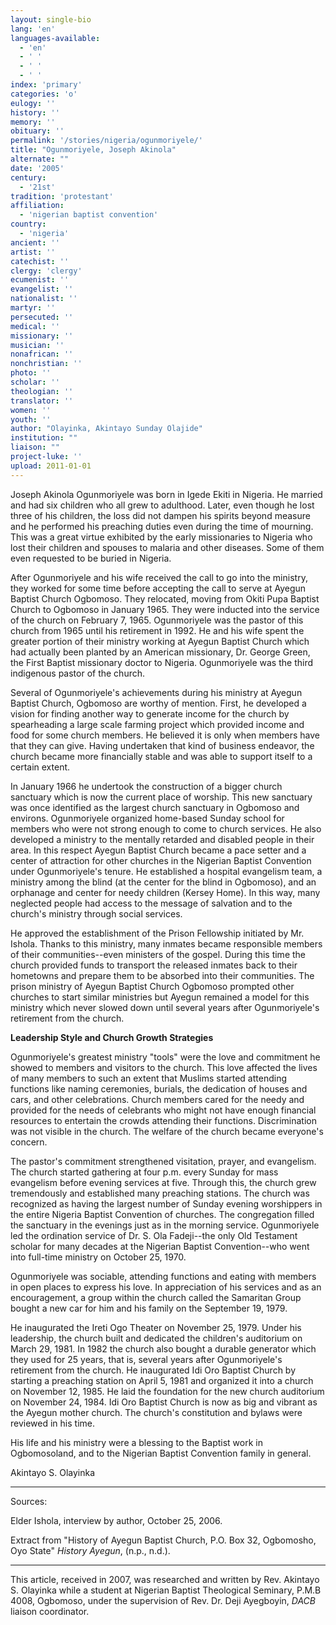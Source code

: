 ```yaml
---
layout: single-bio
lang: 'en'
languages-available:
  - 'en'
  - ' '
  - ' '
  - ' '
index: 'primary'
categories: 'o'
eulogy: ''
history: ''
memory: ''
obituary: ''
permalink: '/stories/nigeria/ogunmoriyele/'
title: "Ogunmoriyele, Joseph Akinola"
alternate: ""
date: '2005'
century:
  - '21st'
tradition: 'protestant'
affiliation:
  - 'nigerian baptist convention'
country:
  - 'nigeria'
ancient: ''
artist: ''
catechist: ''
clergy: 'clergy'
ecumenist: ''
evangelist: ''
nationalist: ''
martyr: ''
persecuted: ''
medical: ''
missionary: ''
musician: ''
nonafrican: ''
nonchristian: ''
photo: ''
scholar: ''
theologian: ''
translator: ''
women: ''
youth: ''
author: "Olayinka, Akintayo Sunday Olajide"
institution: ""
liaison: ""
project-luke: ''
upload: 2011-01-01
---
```




Joseph Akinola Ogunmoriyele was born in Igede Ekiti in Nigeria. He married and had six children who all grew to adulthood. Later, even though he lost three of his children, the loss did not dampen his spirits beyond measure and he performed his preaching duties even during the time of mourning. This was a great virtue exhibited by the early missionaries to Nigeria who lost their children and spouses to malaria and other diseases. Some of them even requested to be buried in Nigeria.

After Ogunmoriyele and his wife received the call to go into the ministry, they worked for some time before accepting the call to serve at Ayegun Baptist Church Ogbomoso. They relocated, moving from Okiti Pupa Baptist Church to Ogbomoso in January 1965. They were inducted into the service of the church on February 7, 1965. Ogunmoriyele was the pastor of this church from 1965 until his retirement in 1992. He and his wife spent the greater portion of their ministry working at Ayegun Baptist Church which had actually been planted by an American missionary, Dr. George Green, the First Baptist missionary doctor to Nigeria. Ogunmoriyele was the third indigenous pastor of the church.

Several of Ogunmoriyele's achievements during his ministry at Ayegun Baptist Church, Ogbomoso are worthy of mention. First, he developed a vision for finding another way to generate income for the church by spearheading a large scale farming project which provided income and food for some church members. He believed it is only when members have that they can give. Having undertaken that kind of business endeavor, the church became more financially stable and was able to support itself to a certain extent.

In January 1966 he undertook the construction of a bigger church sanctuary which is now the current place of worship. This new sanctuary was once identified as the largest church sanctuary in Ogbomoso and environs. Ogunmoriyele organized home-based Sunday school for members who were not strong enough to come to church services. He also developed a ministry to the mentally retarded and disabled people in their area. In this respect Ayegun Baptist Church became a pace setter and a center of attraction for other churches in the Nigerian Baptist Convention under Ogunmoriyele's tenure. He established a hospital evangelism team, a ministry among the blind (at the center for the blind in Ogbomoso), and an orphanage and center for needy children (Kersey Home). In this way, many neglected people had access to the message of salvation and to the church's ministry through social services.

He approved the establishment of the Prison Fellowship initiated by Mr. Ishola. Thanks to this ministry, many inmates became responsible members of their communities--even ministers of the gospel. During this time the church provided funds to transport the released inmates back to their hometowns and prepare them to be absorbed into their communities. The prison ministry of Ayegun Baptist Church Ogbomoso prompted other churches to start similar ministries but Ayegun remained a model for this ministry which never slowed down until several years after Ogunmoriyele's retirement from the church.

**Leadership Style and Church Growth Strategies**

Ogunmoriyele's greatest ministry "tools" were the love and commitment he showed to members and visitors to the church. This love affected the lives of many members to such an extent that Muslims started attending functions like naming ceremonies, burials, the dedication of houses and cars, and other celebrations. Church members cared for the needy and provided for the needs of celebrants who might not have enough financial resources to entertain the crowds attending their functions. Discrimination was not visible in the church. The welfare of the church became everyone's concern.

The pastor's commitment strengthened visitation, prayer, and evangelism. The church started gathering at  four p.m. every Sunday for mass evangelism before evening services at five. Through this, the church grew tremendously and established many preaching stations. The church was recognized as having the largest number of Sunday evening worshippers in the entire Nigeria Baptist Convention of churches. The congregation filled the sanctuary in the evenings just as in the morning service. Ogunmoriyele led the ordination service of Dr. S. Ola Fadeji--the only Old Testament scholar for many decades at the Nigerian Baptist Convention--who went into full-time ministry on October 25,  1970.

Ogunmoriyele was sociable, attending functions and eating with members in open places to express his love. In appreciation of his services and as an encouragement, a group within the church called the Samaritan Group bought a new car for him and his family on the September 19, 1979.

He inaugurated the Ireti Ogo Theater on November 25, 1979. Under his leadership, the church built and dedicated the children's auditorium on March 29, 1981. In 1982 the church also bought a durable generator which they used for 25 years, that is, several years after Ogunmoriyele's retirement from the church. He inaugurated Idi Oro Baptist Church by starting a preaching station on April 5, 1981 and organized it into a church on November 12, 1985.  He laid the foundation for the new church auditorium on November 24, 1984. Idi Oro Baptist Church is now as big and vibrant as the Ayegun mother church. The church's constitution and bylaws were reviewed in his time.

His life and his ministry were a blessing to the Baptist work in Ogbomosoland, and to the Nigerian Baptist Convention family in general.

Akintayo S. Olayinka

---

Sources:

Elder Ishola, interview by author, October 25, 2006.

Extract from "History of Ayegun Baptist Church,  P.O. Box 32, Ogbomosho, Oyo State" *History Ayegun*, (n.p., n.d.).

---

This article, received in 2007, was researched and written by Rev. Akintayo S. Olayinka while a student at Nigerian Baptist Theological Seminary, P.M.B 4008, Ogbomoso, under the supervision of Rev. Dr. Deji Ayegboyin, *DACB* liaison coordinator.
